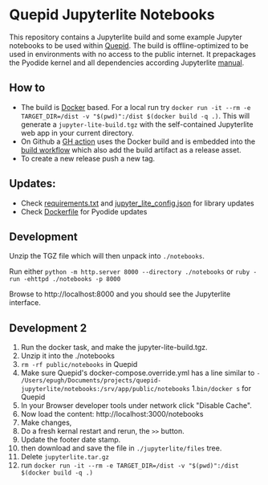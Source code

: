 # Quepid Jupyterlite Notebooks

This repository contains a Jupyterlite build and some example Jupyter notebooks to be used within [Quepid](https://quepid.com/).
The build is offline-optimized to be used in environments with no access to the public internet. It prepackages the
Pyodide kernel and all dependencies according Jupyterlite [manual](https://jupyterlite.readthedocs.io/en/latest/howto/configure/advanced/offline.html).

## How to

* The build is [Docker](./Dockerfile) based. For a local run try `docker run -it --rm -e TARGET_DIR=/dist -v "$(pwd)":/dist $(docker build -q .)`.
This will generate a `jupyter-lite-build.tgz` with the self-contained Jupyterlite web app in your current directory.
* On Github a [GH action](./action.yml) uses the Docker build and is embedded into the [build workflow](./.github/workflows/main.yml)
which also add the build artifact as a release asset.
* To create a new release push a new tag.

## Updates:
* Check [requirements.txt](./jupyterlite/requirements.txt) and [jupyter_lite_config.json](./jupyterlite/jupyter_lite_config.json) for library updates
* Check [Dockerfile](./Dockerfile) for Pyodide updates

## Development

Unzip the TGZ file which will then unpack into `./notebooks`.  

Run either `python -m http.server 8000 --directory ./notebooks` or `ruby -run -ehttpd ./notebooks -p 8000`

Browse to http://localhost:8000 and you should see the Jupyterlite interface.


## Development 2

1. Run the docker task, and make the jupyter-lite-build.tgz.
1. Unzip it into the ./notebooks
1. `rm -rf public/notebooks` in Quepid
1. Make sure Quepid's docker-compose.override.yml has a line similar to `- /Users/epugh/Documents/projects/quepid-jupyterlite/notebooks:/srv/app/public/notebooks`
1.`bin/docker s` for Quepid
1. In your Browser developer tools under network click "Disable Cache".
1. Now load the content: http://localhost:3000/notebooks
1. Make changes, 
1. Do a fresh kernal restart and rerun, the `>>` button.  
1. Update the footer date stamp.
1. then download and save the file in `./jupyterlite/files` tree.
1. Delete `jupyterlite.tar.gz` 
1. run `docker run -it --rm -e TARGET_DIR=/dist -v "$(pwd)":/dist $(docker build -q .)`
